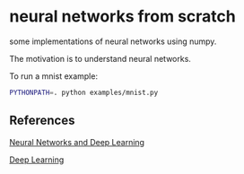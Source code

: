 # neural networks from scratch
some implementations of neural networks using numpy.

The motivation is to understand neural networks.

To run a mnist example:
```sh
PYTHONPATH=. python examples/mnist.py
```


## References
[Neural Networks and Deep Learning](http://neuralnetworksanddeeplearning.com/)

[Deep Learning](http://www.deeplearningbook.org/)
